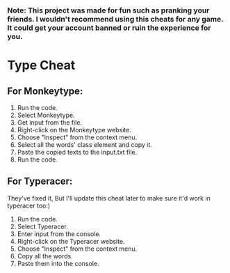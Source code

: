 ### Note: This project was made for fun such as pranking your friends. I wouldn't recommend using this cheats for any game. It could get your account banned or ruin the experience for you.
<body>
  <h1>Type Cheat</h1>
  <h2>For Monkeytype:</h2>
  <ol>
    <li>Run the code.</li>
    <li>Select Monkeytype.</li>
    <li>Get input from the file.</li>
    <li>Right-click on the Monkeytype website.</li>
    <li>Choose "Inspect" from the context menu.</li>
    <li>Select all the words' class element and copy it.</li>
    <li>Paste the copied texts to the input.txt file.</li>
    <li>Run the code.</li>
  </ol>
  
  <h2>For Typeracer:</h2>
  <p>They've fixed it, But I'll update this cheat later to make sure it'd work in typeracer too:)</p>
  <ol>
    <li>Run the code.</li>
    <li>Select Typeracer.</li>
    <li>Enter input from the console.</li>
    <li>Right-click on the Typeracer website.</li>
    <li>Choose "Inspect" from the context menu.</li>
    <li>Copy all the words.</li>
    <li>Paste them into the console.</li>
  </ol>
</body>
</html>
